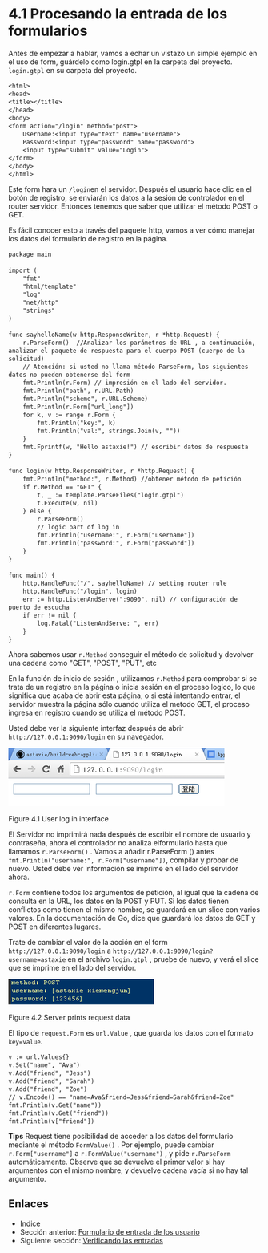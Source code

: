 # 4.1 Procesando la entrada de los formularios

Antes de empezar a hablar, vamos a echar un vistazo un simple ejemplo en el uso de form, guárdelo como login.gtpl en la carpeta del proyecto. `login.gtpl` en su carpeta del proyecto.

	<html>
	<head>
	<title></title>
	</head>
	<body>
	<form action="/login" method="post">
    	Username:<input type="text" name="username">
    	Password:<input type="password" name="password">
    	<input type="submit" value="Login">
	</form>
	</body>
	</html>

Este form hara un `/login`en el servidor. Después el usuario hace clic en el botón de registro, se enviarán los datos a la sesión de controlador en el router servidor. Entonces tenemos que saber que utilizar el método POST o GET.

Es fácil conocer esto a través del paquete http, vamos a ver cómo manejar los datos del formulario de registro en la página.

	package main

	import (
		"fmt"
		"html/template"
		"log"
		"net/http"
		"strings"
	)

	func sayhelloName(w http.ResponseWriter, r *http.Request) {
		r.ParseForm()  //Analizar los parámetros de URL , a continuación, analizar el paquete de respuesta para el cuerpo POST (cuerpo de la solicitud) 
		// Atención: si usted no llama método ParseForm, los siguientes datos no pueden obtenerse del form
		fmt.Println(r.Form) // impresión en el lado del servidor.
		fmt.Println("path", r.URL.Path)
		fmt.Println("scheme", r.URL.Scheme)
		fmt.Println(r.Form["url_long"])
		for k, v := range r.Form {
			fmt.Println("key:", k)
			fmt.Println("val:", strings.Join(v, ""))
		}
		fmt.Fprintf(w, "Hello astaxie!") // escribir datos de respuesta
	}

	func login(w http.ResponseWriter, r *http.Request) {
		fmt.Println("method:", r.Method) //obtener método de petición
		if r.Method == "GET" {
			t, _ := template.ParseFiles("login.gtpl")
			t.Execute(w, nil)
		} else {
			r.ParseForm()
			// logic part of log in
			fmt.Println("username:", r.Form["username"])
			fmt.Println("password:", r.Form["password"])
		}
	}
		
	func main() {
		http.HandleFunc("/", sayhelloName) // setting router rule
		http.HandleFunc("/login", login)
		err := http.ListenAndServe(":9090", nil) // configuración de puerto de escucha
		if err != nil {
			log.Fatal("ListenAndServe: ", err)
		}
	}

Ahora sabemos usar `r.Method` conseguir el método de solicitud y devolver una cadena como "GET", "POST", "PUT", etc

En la función de inicio de sesión , utilizamos `r.Method` para comprobar si se trata de un registro en la página o inicia sesión en el proceso logico, lo que significa que acaba de abrir esta página, o si está intentando entrar, el servidor muestra la página sólo cuando utiliza el metodo GET, el proceso ingresa en registro cuando se utiliza el método POST.

Usted debe ver la siguiente interfaz después de abrir `http://127.0.0.1:9090/login` en su navegador.

![](images/4.1.login.png?raw=true)

Figure 4.1 User log in interface

El Servidor no imprimirá nada después de escribir el nombre de usuario y contraseña, ahora el controlador no analiza elformulario hasta que llamamos `r.ParseForm()` . Vamos a añadir r.ParseForm () antes `fmt.Println("username:", r.Form["username"])`, compilar y probar de nuevo. Usted debe ver información se imprime en el lado del servidor ahora.

`r.Form` contiene todos los argumentos de petición, al igual que la cadena de consulta en la URL, los datos en la POST y PUT. Si los datos tienen conflictos como tienen el mismo nombre, se guardará en un slice con varios valores. En la documentación de Go, dice que guardará los datos de GET y POST en diferentes lugares.

Trate de cambiar el valor de la acción en el form `http://127.0.0.1:9090/login` a `http://127.0.0.1:9090/login?username=astaxie` en el archivo `login.gtpl` , pruebe de nuevo, y verá el slice que se imprime en el lado del servidor.

![](images/4.1.slice.png?raw=true)

Figure 4.2 Server prints request data 

El tipo de `request.Form` es `url.Value` , que guarda los datos con el formato `key=value`.

	v := url.Values{}
	v.Set("name", "Ava")
	v.Add("friend", "Jess")
	v.Add("friend", "Sarah")
	v.Add("friend", "Zoe")
	// v.Encode() == "name=Ava&friend=Jess&friend=Sarah&friend=Zoe"
	fmt.Println(v.Get("name"))
	fmt.Println(v.Get("friend"))
	fmt.Println(v["friend"])

**Tips** Request tiene posibilidad de acceder a los datos del formulario mediante el método `FormValue()` . Por ejemplo, puede cambiar `r.Form["username"]` a `r.FormValue("username")` , y pide `r.ParseForm` automáticamente. Observe que se devuelve el primer valor si hay argumentos con el mismo nombre, y devuelve cadena vacía si no hay tal argumento.

## Enlaces

- [Indice](preface.md)
- Sección anterior: [Formulario de entrada de los usuario](04.0.md)
- Siguiente sección: [Verificando las entradas](04.2.md)
